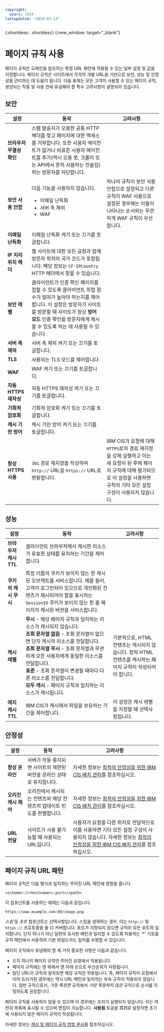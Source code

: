 ```yaml
---
copyright:
  years: 2018
lastupdated: "2018-03-13"
---
```


{:shortdesc: .shortdesc}
{:new_window: target="_blank"}

# 페이지 규칙 사용

페이지 규칙은 도메인을 참조하는 특정 URL 패턴에 적용될 수 있는 일부 설정 및 값을 지정합니다. 페이지 규칙은 사이트에서 각각의 개별 URL을 기반으로 보안, 성능 및 안정성을 관리하는 데 도움이 됩니다. 다음 표에는 모든 고객이 사용할 수 있는 페이지 규칙, 생성되는 작동 및 사용 전에 유념해야 할 특수 고려사항이 설명되어 있습니다. 

## 보안

| **설정** | **동작** | **고려사항** |
|-----------|----------|----------------|
|**브라우저 무결성 확인**|스팸 발송자가 오용한 공통 HTTP 헤더를 찾고 페이지에 대한 액세스를 거부합니다. 또한 사용자 에이전트가 없거나 비표준 사용자 에이전트를 추가(역시 오용 봇, 크롤러 또는 API에서 흔히 사용하는 전술임)하는 방문자를 차단합니다. | |
|**보안 사용 안함**|다음 기능을 사용하지 않습니다. <ul><li>이메일 난독화</li> <li>서버 측 제외</li> <li>WAF</li></ul>|하나의 규칙이 보안 사용 안함으로 설정되고 다른 규칙이 WAF 사용으로 설정된 경우에는 이들이 나타나는 순서와는 무관하게 WAF 규칙이 우선합니다. |
|**이메일 난독화**|이메일 난독화 켜기 또는 끄기를 토글합니다. | |
|**IP 지리 위치 헤더**|웹 사이트에 대한 모든 요청과 함께 방문자 위치의 국가 코드가 포함됩니다. 해당 정보는 `CF-IPCountry` HTTP 헤더에서 찾을 수 있습니다. | |  
|**보안 레벨**|클라이언트가 인증 확인 페이지를 접할 수 있도록 클라이언트 위협 점수가 얼마가 높아야 하는지를 제어합니다. 이 설정은 방문자가 사이트를 방문할 때 사이트가 항상 **방어 모드** 인증 확인을 방문자에게 제시할 수 있도록 하는 데 사용될 수 있습니다. | |
|**서버 측 제외**|서버 측 제외 켜기 또는 끄기를 토글합니다. | |
|**TLS**|사용되는 TLS 모드를 제어합니다. | |
|**WAF**|WAF 켜기 또는 끄기를 토글합니다. | |  
|**자동 HTTPS 재작성**|자동 HTTPS 재작성 켜기 또는 끄기를 토글합니다. | |
|**기회적 암호화**|기회적 암호화 켜기 또는 끄기를 토글합니다. | |
|**캐시 기만 방어**|캐시 기만 방어 켜기 또는 끄기를 토글합니다. | |
|**항상 HTTPS 사용**|`301` 경로 재지정을 작성하여 `http://` URL을 `https://` URL로 변환합니다. |IBM CIS가 요청에 대해 `HTTPS`로의 경로 재지정을 강제 실행하고 이는 새 요청이 된 후에 페이지 규칙에 대해 평가되므로 이 설정을 사용하면 규칙의 기타 모든 설정 구성이 사용되지 않습니다. |

## 성능
| **설정** | **동작** | **고려사항** |
|-----------|----------|----------------|
|**브라우저 캐시 TTL**|클라이언트 브라우저에서 캐시한 리소스가 유효한 상태를 유지하는 기간을 제어합니다. | |
|**쿠키의 캐시 무시**|특정 이름의 쿠키가 보이지 않는 한 캐시된 오브젝트를 서비스합니다. 예를 들어, 고객이 로그인되어 있으므로 개인화된 컨텐츠가 제시되어야 함을 표시하는 `SessionID` 쿠키가 보이지 않는 한 홈 페이지의 캐시된 버전을 서비스합니다. | |
|**캐시 레벨**|**무시** - 해당 페이지 규칙과 일치하는 리소스가 캐시되지 않습니다. <br>**조회 문자열 없음** - 조회 문자열이 없으면 단지 캐시의 리소스를 전달합니다. <br>**조회 문자열 무시** - 조회 문자열과 무관하게 모든 사용자에게 동일한 리소스를 전달합니다. <br>**표준** - 조회 문자열이 변경될 때마다 다른 리소스를 전달합니다. <br> **모두 캐시** - 페이지 규칙과 일치하는 리소스가 캐시됩니다. |기본적으로, HTML 컨텐츠는 캐시되지 않습니다. 정적 HTML 컨텐츠를 캐시하는 페이지 규칙이 작성되어야 합니다. |
|**에지 캐시 TTL**|IBM CIS가 캐시에서 파일을 보유하는 기간을 제어합니다. |이 설정은 캐시 레벨을 지정할 때 선택사항입니다. |

## 안정성
| **설정** | **동작** | **고려사항** |
|-----------|----------|----------------|
|**항상 온라인**|서버가 작동 중지되면 사이트의 제한된 버전을 온라인 상태로 유지합니다. |자세한 정보는 [최적의 안정성을 위한 IBM CIS 배치 관리](managing-for-reliability.html)를 참조하십시오. |
|**오리진 캐시 제어**|오리진에서 캐시되는 컨텐츠와 해당 컨텐츠의 업데이트 빈도를 판별합니다. |자세한 정보는 [최적의 안정성을 위한 IBM CIS 배치 관리](managing-for-reliability.html)를 참조하십시오. |
|**URL 전달** |사이트가 사용 불가능할 때 사용되는 URL입니다. | 사용자가 요청을 다른 위치로 전달하므로 이를 사용하면 기타 모든 설정 구성이 사용되지 않습니다. 자세한 정보는 [최적의 안정성을 위한 IBM CIS 배치 관리](managing-for-reliability.html)를 참조하십시오. |

## 페이지 규칙 URL 패턴

페이지 규칙은 다음 형식과 일치하는 주어진 URL 패턴에 영향을 줍니다. 

`<scheme>://<hostname><:port>/<path>`

각 컴포넌트를 사용하는 예제는 다음과 같습니다. 

`https://www.example.com:80/image.png`

*스킴* 및 *포트* 컴포넌트는 선택사항입니다. 스킴을 생략하는 경우, 이는 `http://` 및 `https://` 프로토콜을 둘 다 커버합니다. 포트가 지정되지 않으면 규칙이 모든 포트와 일치합니다. 단지 하나가 아닌 일련의 유사한 패턴과 일치할 수 있도록 허용하는 ‘*’ 기호를 규칙 패턴에서 사용하여 기본 와일드카드 일치를 수행할 수 있습니다. 

페이지 규칙에서 유념해야 할 세 가지 중요한 사항은 다음과 같습니다. 

 * 오직 하나의 페이지 규칙만 주어진 요청에서 적용됩니다. 
 * 페이지 규칙에는 맨 위에서 맨 아래 순으로 우선순위가 지정됩니다. 
 * 일단 URL이 규칙과 일치되면 해당 규칙만 적용됩니다. 즉, 페이지 규칙이 요청에서 이미 트리거된 경우에는 역시 URL 패턴과 일치하는 후속 규칙이 적용되지 않습니다. 일반 규칙으로서, _가장 특정한_ 규칙에서 _가장 특정하지 않은_ 규칙으로 순서를 지정하도록 권장합니다. 

페이지 규칙을 사용하지 않을 수 있으며 이 경우에는 조치가 실행되지 않습니다. 이는 여전히 목록에 표시될 수 있으며 편집이 가능합니다. **사용됨** 토글을 **끄기**로 설정하면 초기에 사용되지 않은 페이지 규칙이 작성됩니다. 

자세한 정보는 [캐싱 및 페이지 규칙 방법 문서](caching-with-page-rules.html)를 참조하십시오. 
